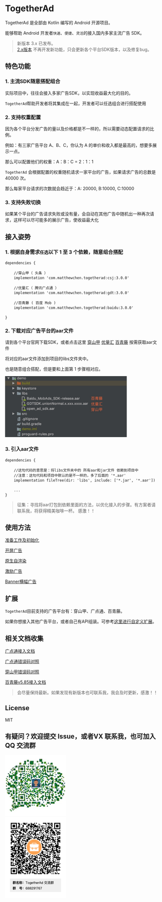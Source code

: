 # TogetherAd

TogetherAd 是全部由 Kotlin 编写的 Android 开源项目。

能够帮助 Android 开发者``快速``、``便捷``、``灵活``的接入国内多家主流广告 SDK。

> 新版本 3.x 已发布。  
>  [2.x版本](https://github.com/ifmvo/TogetherAd/tree/2.x) 不再开发新功能，只会更新各个平台SDK版本，以及修复bug。

## 特色功能

### 1. 主流SDK随意搭配组合

实际项目中，往往会接入多家广告SDK，以实现收益最大化的目的。

``TogetherAd``帮助开发者将其集成在一起，开发者可以任选组合进行搭配使用

### 2. 支持权重配置

因为各个平台分发广告的量以及价格都是不一样的，所以需要动态配置请求的比例。

例如：有三家广告平台 A、B、C，你认为 A 的单价和收入都是最高的，想要多展示一点。

那么可以配置他们的权重：A：B：C = 2：1：1

``TogetherAd`` 会根据配置的权重随机请求一家平台的广告，如果请求广告的总数是 40000 次。

那么每家平台请求的次数就会趋近于：A: 20000, B:10000, C:10000

### 3. 支持失败切换

如果某个平台的广告请求失败或没有量，会自动在其他广告中随机出一种再次请求，这样可以尽可能多的展示广告，使收益最大化

## 接入姿势

### 1. 根据自身需求``任选``以下 1 至 3 个依赖，随意组合搭配

```
dependencies {

    //穿山甲（ 头条 ）
    implementation 'com.matthewchen.togetherad:csj:3.0.0'
    
    //优量汇（ 腾讯广点通 ）
    implementation 'com.matthewchen.togetherad:gdt:3.0.0'
    
    //百青藤 ( 百度 Mob )
    implementation 'com.matthewchen.togetherad:baidu:3.0.0'
    
}
```

### 2. 下载对应广告平台的aar文件

请到各个平台官网下载SDK，或者点击这里 [穿山甲](csj/libs/open_ad_sdk.aar) [优量汇](gdt/libs/GDTSDK.unionNormal.4.176.1046.aar) [百青藤](baidu/libs/Baidu_MobAds_SDK-release.aar) 按需获取aar文件

将对应的aar文件添加到项目的libs文件夹中。

也是随意组合搭配，但是要和上面第 1 步骤相对应。

<img src="img/aars-add-to-libs.png"  height="200" width="400">

### 3. 引入aar文件
```
dependencies {

	//这句代码的意思是：将libs文件夹中的 所有aar和jar文件 依赖到项目中
	//注意：这句代码和项目中默认的是不一样的，多了后面的 '*.aar'
	implementation fileTree(dir: 'libs', include: ['*.jar', '*.aar'])
	
	...
}
```

> 征集：寻找将aar打包到依赖里面的方法，以优化接入的步骤。有方案者请联系我，将获得精美咖啡一杯。
> 感激！！

## 使用方法

[准备工作及初始化](doc/prepare.md)

[开屏广告](doc/splash.md)

[原生自渲染](doc/native.md)

[激励广告](doc/reward.md)

[Banner横幅广告](doc/banner.md)

## 扩展
``TogetherAd``目前支持的广告平台有：穿山甲、广点通、百青藤。

如果你想接入其他广告平台，或者自己有API组装。可参考[这里进行自定义扩展](doc/expend.md)。

## 相关文档收集

[广点通接入文档](https://developers.adnet.qq.com/doc/android/access_doc)

[广点通错误码对照](https://developers.adnet.qq.com/backend/error_code.html)

[穿山甲错误码对照](http://partner.toutiao.com/doc?id=5de4cc6d78c8690012a90aa5)

[百青藤v5.85接入文档](https://baidu-ssp.gz.bcebos.com/mssp/sdk/BaiduMobAds_MSSP_bd_SDK_android_v5.85.pdf)

>会尽量保持最新。如果发现有新版本也可联系我，我会及时更新，感激！！

## License

MIT

## 有疑问？欢迎提交 Issue，或者VX 联系我，也可加入 QQ 交流群

<img src="img/Wechat.jpeg"  height="200" width="200">
</br>
<img src="img/QQ.png"  height="265" width="200">